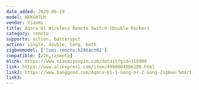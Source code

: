 ```yaml
---
date_added: 2020-06-19
model: WXKG07LM
vendor: Xiaomi
title: Aqara D1 Wireless Remote Switch (Double Rocker)
category: remote
supports: action, batterypct
action: single, double, long, both
zigbeemodel: ['lumi.remote.b286acn02']
compatible: [z2m,tasmota]
mlink: https://www.xiaomiyoupin.com/detail?gid=118900
link: https://www.aliexpress.com/item/4000804886280.html
link2: https://www.banggood.com/Aqara-D1-1-Gang-or-2-Gang-ZigBee-Smart-Wireless-Switch-APP-Remote-Control-Timer-Work-with-MIJIA-APP-HomeKit-p-1644321.html
link3: 
---
```

